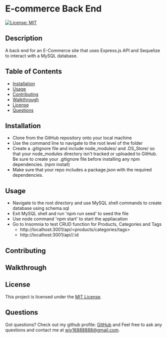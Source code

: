 # E-commerce Back End
[![License: MIT](https://img.shields.io/badge/License-MIT-yellow.svg)](https://opensource.org/licenses/MIT)

## Description
A back end for an E-Commerce site that uses Express.js API and Sequelize to interact with a MySQL database.

## Table of Contents
 * [Installation](#installation)
 * [Usage](#usage)
 * [Contributing](#contributing)
 * [Walkthrough](#walkthrough)
 * [License](#license)
 * [Questions](#questions)

## Installation
  - Clone from the GitHub repository onto your local machine
  - Use the command line to navigate to the root level of the folder
  - Create a .gitignore file and include node_modules/ and .DS_Store/ so that your node_modules directory isn't tracked or uploaded to GitHub. Be sure to create your .gitignore file before installing any npm dependencies. (npm install)
  - Make sure that your repo includes a package.json with the required dependencies.

## Usage
  - Navigate to the root directory and use MySQL shell commands to create database using schema.sql
  - Exit MySQL shell and run 'npm run seed' to seed the file
  - Use node command 'npm start' to start the appliacation
  - Go to Insomnia to test CRUD function for Products, Categories and Tags
    - http://localhost:3001/api/<products/categories/tags>
    - http://localhost:3001/api/<pr>/:id

## Contributing

## Walkthrough

## License
This project is licensed under the [MIT License](https://choosealicense.com/licenses/mit).

## Questions
Got questions? Check out my github profile: [GitHub](https://github.com/chunngaimo/ORM-E-commerce-Back-End)
and Feel free to ask any questions and contact me at wjy16888888@gmail.com.